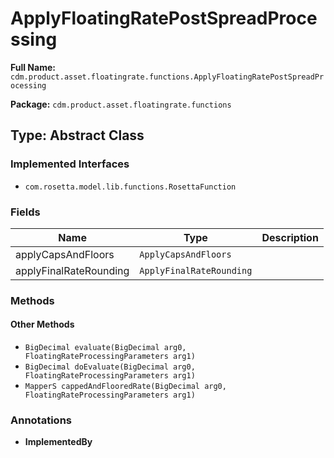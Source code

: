 # ApplyFloatingRatePostSpreadProcessing

**Full Name:** `cdm.product.asset.floatingrate.functions.ApplyFloatingRatePostSpreadProcessing`

**Package:** `cdm.product.asset.floatingrate.functions`

## Type: Abstract Class

### Implemented Interfaces

- `com.rosetta.model.lib.functions.RosettaFunction`

### Fields

| Name | Type | Description |
|------|------|-------------|
| applyCapsAndFloors | `ApplyCapsAndFloors` |  |
| applyFinalRateRounding | `ApplyFinalRateRounding` |  |

### Methods

#### Other Methods

- `BigDecimal evaluate(BigDecimal arg0, FloatingRateProcessingParameters arg1)`
- `BigDecimal doEvaluate(BigDecimal arg0, FloatingRateProcessingParameters arg1)`
- `MapperS cappedAndFlooredRate(BigDecimal arg0, FloatingRateProcessingParameters arg1)`

### Annotations

- **ImplementedBy**

